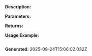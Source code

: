 
## 

**Description:** 

**Parameters:**


**Returns:** 

**Usage Example:**
```typescript

```

**Generated:** 2025-08-24T15:06:02.032Z
